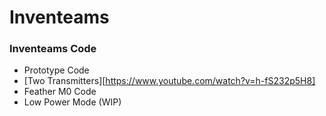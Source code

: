# Inventeams
### Inventeams Code
- Prototype Code
- [Two Transmitters][https://www.youtube.com/watch?v=h-fS232p5H8]
- Feather M0 Code
- Low Power Mode (WIP)
